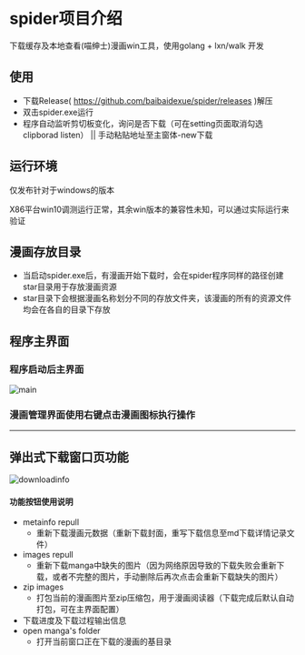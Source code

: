 # spider项目介绍

下载缓存及本地查看(喵绅士)漫画win工具，使用golang + lxn/walk 开发

## 使用

* 下载Release( https://github.com/baibaidexue/spider/releases )解压
* 双击spider.exe运行
* 程序自动监听剪切板变化，询问是否下载（可在setting页面取消勾选clipborad listen） ||  手动粘贴地址至主窗体-new下载


## 运行环境
仅发布针对于windows的版本

X86平台win10调测运行正常，其余win版本的兼容性未知，可以通过实际运行来验证

## 漫画存放目录

* 当启动spider.exe后，有漫画开始下载时，会在spider程序同样的路径创建star目录用于存放漫画资源
* star目录下会根据漫画名称划分不同的存放文件夹，该漫画的所有的资源文件均会在各自的目录下存放

## 程序主界面

### 程序启动后主界面

![main](https://user-images.githubusercontent.com/84616906/131244648-984a7371-491d-4146-b1bb-187973cd3ae6.png)

### 漫画管理界面使用右键点击漫画图标执行操作


_____________________
## 弹出式下载窗口页功能


![downloadinfo](https://user-images.githubusercontent.com/84616906/123549412-794e2800-d79b-11eb-97e4-28f3955f786e.png)

#### 功能按钮使用说明

* metainfo repull
    - 重新下载漫画元数据（重新下载封面，重写下载信息至md下载详情记录文件）
* images repull
    - 重新下载manga中缺失的图片（因为网络原因导致的下载失败会重新下载，或者不完整的图片，手动删除后再次点击会重新下载缺失的图片）
* zip images
    - 打包当前的漫画图片至zip压缩包，用于漫画阅读器（下载完成后默认自动打包，可在主界面配置）
* 下载进度及下载过程输出信息
* open manga's folder
    - 打开当前窗口正在下载的漫画的基目录
